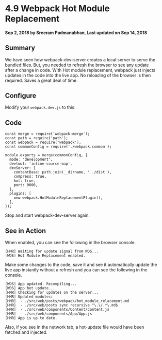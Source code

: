 # 4.9 Webpack Hot Module Replacement

#### Sep 2, 2018 by Sreeram Padmanabhan, Last updated on Sep 14, 2018

## Summary

We have seen how webpack-dev-server creates a local server to serve the bundled files. But, you needed to refresh the browser to see any update after a change in code. With Hot module replacement, webpack just injects updates in the code into the live app. No reloading of the browser is then required. Saves a great deal of time.

## Configure

Modify your `webpack.dev.js` to this:

## Code

    const merge = require('webpack-merge');
    const path = require('path');
    const webpack = require('webpack');
    const commonConfig = require('./webpack.common');

    module.exports = merge(commonConfig, {
      mode: 'development',
      devtool: 'inline-source-map',
      devServer: {
        contentBase: path.join(__dirname, '../dist'),
        compress: true,
        hot: true,
        port: 9000,
      },
      plugins: [
        new webpack.HotModuleReplacementPlugin(),
      ],
    });

Stop and start webpack-dev-server again.

## See in Action

When enabled, you can see the following in the browser console.

    [HMR] Waiting for update signal from WDS...
    [WDS] Hot Module Replacement enabled.

Make some changes to the code, save it and see it automatically update the live app instantly without a refresh and you can see the following in the console.

    [WDS] App updated. Recompiling...
    [WDS] App hot update...
    [HMR] Checking for updates on the server...
    [HMR] Updated modules:
    [HMR]  - ./src/web/posts/webpack/hot_module_relacement.md
    [HMR]  - ./src/web/posts sync recursive ^\.\/.*\.md$
    [HMR]  - ./src/web/components/Content/Content.js
    [HMR]  - ./src/web/components/App/App.js
    [HMR] App is up to date.

Also, if you see in the network tab, a hot-update file would have been fetched and injected.